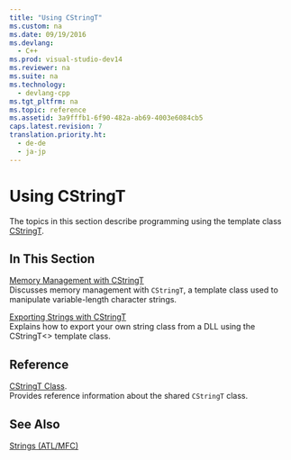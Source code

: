 ```yaml
---
title: "Using CStringT"
ms.custom: na
ms.date: 09/19/2016
ms.devlang: 
  - C++
ms.prod: visual-studio-dev14
ms.reviewer: na
ms.suite: na
ms.technology: 
  - devlang-cpp
ms.tgt_pltfrm: na
ms.topic: reference
ms.assetid: 3a9fffb1-6f90-482a-ab69-4003e6084cb5
caps.latest.revision: 7
translation.priority.ht: 
  - de-de
  - ja-jp
---
```

# Using CStringT
The topics in this section describe programming using the template class [CStringT](../vs140/CStringT-Class.md).  
  
## In This Section  
 [Memory Management with CStringT](../vs140/Memory-Management-with-CStringT.md)  
 Discusses memory management with `CStringT`, a template class used to manipulate variable-length character strings.  
  
 [Exporting Strings with CStringT](../vs140/Exporting-String-Classes-Using-CStringT.md)  
 Explains how to export your own string class from a DLL using the CStringT<> template class.  
  
## Reference  
 [CStringT Class](../vs140/CStringT-Class.md).  
 Provides reference information about the shared `CStringT` class.  
  
## See Also  
 [Strings (ATL/MFC)](../vs140/Strings--ATL-MFC-.md)